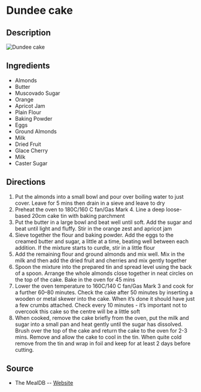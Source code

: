 # Dundee cake

## Description
![Dundee cake](https://www.themealdb.com/images/media/meals/wxyvqq1511723401.jpg "Dundee cake")

## Ingredients
- Almonds
- Butter
- Muscovado Sugar
- Orange
- Apricot Jam
- Plain Flour
- Baking Powder
- Eggs
- Ground Almonds
- Milk
- Dried Fruit
- Glace Cherry
- Milk
- Caster Sugar

## Directions
1. Put the almonds into a small bowl and pour over boiling water to just cover. Leave for 5 mins then drain in a sieve and leave to dry
2. Preheat the oven to 180C/160 C fan/Gas Mark 4. Line a deep loose-based 20cm cake tin with baking parchment
3. Put the butter in a large bowl and beat well until soft. Add the sugar and beat until light and fluffy. Stir in the orange zest and apricot jam
4. Sieve together the flour and baking powder. Add the eggs to the creamed butter and sugar, a little at a time, beating well between each addition. If the mixture starts to curdle, stir in a little flour
5. Add the remaining flour and ground almonds and mix well. Mix in the milk and then add the dried fruit and cherries and mix gently together
6. Spoon the mixture into the prepared tin and spread level using the back of a spoon. Arrange the whole almonds close together in neat circles on the top of the cake. Bake in the oven for 45 mins
7. Lower the oven temperature to 160C/140 C fan/Gas Mark 3 and cook for a further 60–80 minutes. Check the cake after 50 minutes by inserting a wooden or metal skewer into the cake. When it’s done it should have just a few crumbs attached. Check every 10 minutes - it’s important not to overcook this cake so the centre will be a little soft
8. When cooked, remove the cake briefly from the oven, put the milk and sugar into a small pan and heat gently until the sugar has dissolved. Brush over the top of the cake and return the cake to the oven for 2-3 mins. Remove and allow the cake to cool in the tin. When quite cold remove from the tin and wrap in foil and keep for at least 2 days before cutting.

## Source

- The MealDB -- [Website](https://themealdb.com)
